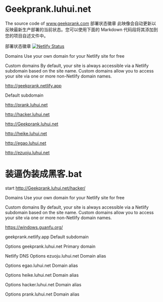 # Geekprank.luhui.net
The source code of www.geekprank.com
部署状态徽章
此映像会自动更新以反映最新生产部署的当前状态。您可以使用下面的 Markdown 代码段将其添加到您的项目自述文件中。

部署状态徽章
[![Netlify Status](https://api.netlify.com/api/v1/badges/23b6c3ba-f887-4ada-b70c-023325b2a56d/deploy-status)](https://app.netlify.com/sites/geekprank/deploys)


Domains
Use your own domain for your Netlify site for free

Custom domains
By default, your site is always accessible via a Netlify subdomain based on the site name. Custom domains allow you to access your site via one or more non-Netlify domain names.

http://geekprank.netlify.app



Default subdomain



http://prank.luhui.net


http://hacker.luhui.net


http://Geekprank.luhui.net


http://heike.luhui.net



http://egao.luhui.net



http://ezuoju.luhui.net





# 装逼伪装成黑客.bat

start http://Geekprank.luhui.net/hacker/


Domains
Use your own domain for your Netlify site for free

Custom domains
By default, your site is always accessible via a Netlify subdomain based on the site name. Custom domains allow you to access your site via one or more non-Netlify domain names.

https://windows.guanfu.org/


geekprank.netlify.app
Default subdomain

Options
geekprank.luhui.net
Primary domain

Netlify DNS
Options
ezuoju.luhui.net
Domain alias

Options
egao.luhui.net
Domain alias

Options
heike.luhui.net
Domain alias

Options
hacker.luhui.net
Domain alias

Options
prank.luhui.net
Domain alias


















